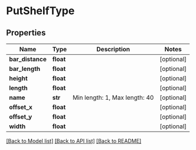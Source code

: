# PutShelfType

## Properties
Name | Type | Description | Notes
------------ | ------------- | ------------- | -------------
**bar_distance** | **float** |  | [optional] 
**bar_length** | **float** |  | [optional] 
**height** | **float** |  | [optional] 
**length** | **float** |  | [optional] 
**name** | **str** | Min length: 1, Max length: 40 | [optional] 
**offset_x** | **float** |  | [optional] 
**offset_y** | **float** |  | [optional] 
**width** | **float** |  | [optional] 

[[Back to Model list]](../README.md#documentation-for-models) [[Back to API list]](../README.md#documentation-for-api-endpoints) [[Back to README]](../README.md)

